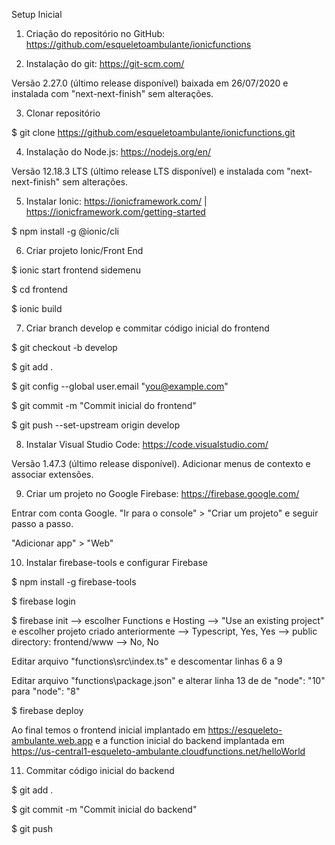 Setup Inicial

1) Criação do repositório no GitHub: https://github.com/esqueletoambulante/ionicfunctions

2) Instalação do git: https://git-scm.com/

Versão 2.27.0 (último release disponível) baixada em 26/07/2020 e instalada com "next-next-finish" sem alterações.

3) Clonar repositório

  $ git clone https://github.com/esqueletoambulante/ionicfunctions.git
  
  
4) Instalação do Node.js: https://nodejs.org/en/

Versão 12.18.3 LTS (último release LTS disponível) e instalada com "next-next-finish" sem alterações.

5) Instalar Ionic: https://ionicframework.com/ | https://ionicframework.com/getting-started

  $ npm install -g @ionic/cli

6) Criar projeto Ionic/Front End 

  $ ionic start frontend sidemenu
  
  $ cd frontend
  
  $ ionic build

7) Criar branch develop e commitar código inicial do frontend

  $ git checkout -b develop
  
  $ git add .
  
  $ git config --global user.email "you@example.com"
	
  $ git commit -m "Commit inicial do frontend"

  $ git push --set-upstream origin develop
  
8) Instalar Visual Studio Code: https://code.visualstudio.com/

Versão 1.47.3 (último release disponível). Adicionar menus de contexto e associar extensões.

9) Criar um projeto no Google Firebase: https://firebase.google.com/

  Entrar com conta Google. "Ir para o console" > "Criar um projeto" e seguir passo a passo.
  
  "Adicionar app" > "Web"
  
10) Instalar firebase-tools e configurar Firebase

  $ npm install -g firebase-tools
  
  $ firebase login

  $ firebase init
	--> escolher Functions e Hosting
	--> "Use an existing project" e escolher projeto criado anteriormente
	--> Typescript, Yes, Yes
	--> public directory: frontend/www
	--> No, No

  Editar arquivo "functions\src\index.ts" e descomentar linhas 6 a 9
  
  Editar arquivo "functions\package.json" e alterar linha 13 de de "node": "10" para "node": "8"
  
  $ firebase deploy
  
  Ao final temos o frontend inicial implantado em https://esqueleto-ambulante.web.app e a function inicial do backend implantada em https://us-central1-esqueleto-ambulante.cloudfunctions.net/helloWorld
  
11) Commitar código inicial do backend

  $ git add .
  
  $ git commit -m "Commit inicial do backend"
  
  $ git push
